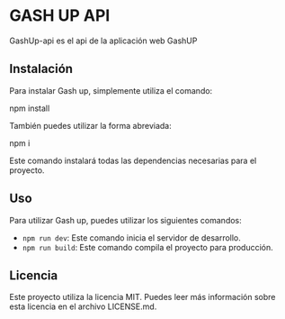 # GASH UP API

GashUp-api es el api de la aplicación web GashUP

## Instalación

Para instalar Gash up, simplemente utiliza el comando:

npm install


También puedes utilizar la forma abreviada:

npm i 


Este comando instalará todas las dependencias necesarias para el proyecto.

## Uso

Para utilizar Gash up, puedes utilizar los siguientes comandos:

- `npm run dev`: Este comando inicia el servidor de desarrollo.
- `npm run build`: Este comando compila el proyecto para producción.

## Licencia

Este proyecto utiliza la licencia MIT. Puedes leer más información sobre esta licencia en el archivo LICENSE.md.


